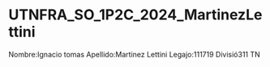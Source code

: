 # UTNFRA_SO_1P2C_2024_MartinezLettini
Nombre:Ignacio tomas
Apellido:Martinez Lettini
Legajo:111719
Divisió311 TN
